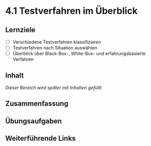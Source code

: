# 4.1 Testverfahren im Überblick

## Lernziele

- [ ] Verschiedene Testverfahren klassifizieren
- [ ] Testverfahren nach Situation auswählen
- [ ] Überblick über Black-Box-, White-Box- und erfahrungsbasierte Verfahren

## Inhalt

_Dieser Bereich wird später mit Inhalten gefüllt._

## Zusammenfassung

## Übungsaufgaben

## Weiterführende Links
